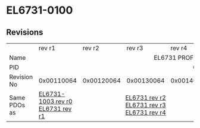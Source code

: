 # EL6731-0100

## Revisions
<table>
<tr>
<td></td>
<td>rev r1</td>
<td>rev r2</td>
<td>rev r3</td>
<td>rev r4</td>
<td>rev r5</td>
<td>rev r6</td>
<td>rev r7</td>
<td>rev r9</td>
</tr>
<tr>
<td>Name</td>
<td colspan=8 align="center">EL6731 PROFIBUS DP Master (Free Run)</td>
</tr>
<tr>
<td>PID</td>
<td colspan=8 align="center">0x1a4b3052</td>
</tr>
<tr>
<td>Revision No</td>
<td>0x00110064</td>
<td>0x00120064</td>
<td>0x00130064</td>
<td>0x00140064</td>
<td>0x00150064</td>
<td>0x00160064</td>
<td>0x00170064</td>
<td>0x00190064</td>
</tr>
<tr>
<td>Same PDOs as</td>
<td><a href="EL6731-1003.md">EL6731-1003 rev r0</a><br/><a href="EL6731.md">EL6731 rev r1</a></td>
<td colspan=3 align="center"><a href="EL6731.md">EL6731 rev r2</a><br/><a href="EL6731.md">EL6731 rev r3</a><br/><a href="EL6731.md">EL6731 rev r4</a></td>
<td colspan=4 align="center"><a href="EL6731.md">EL6731 rev r5</a><br/><a href="EL6731.md">EL6731 rev r6</a><br/><a href="EL6731.md">EL6731 rev r7</a><br/><a href="EL6731.md">EL6731 rev r9</a></td>
</tr>
</table>
